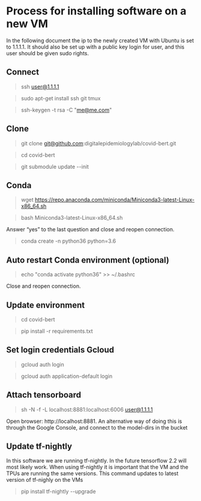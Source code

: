 # Process for installing software on a new VM
In the following document the ip to the newly created VM with Ubuntu is set to 1.1.1.1. It should also be set up with a public key login for user, and this user should be given sudo rights.


## Connect
> ssh user@1.1.1.1

> sudo apt-get install ssh git tmux 

> ssh-keygen -t rsa -C "me@me.com"


## Clone
> git clone git@github.com:digitalepidemiologylab/covid-bert.git

> cd covid-bert

> git submodule update --init

## Conda
> wget https://repo.anaconda.com/miniconda/Miniconda3-latest-Linux-x86_64.sh

> bash Miniconda3-latest-Linux-x86_64.sh

Answer “yes” to the last question and close and reopen connection.

> conda create -n python36 python=3.6

## Auto restart Conda environment (optional)
> echo "conda activate python36" >> ~/.bashrc

Close and reopen connection.

## Update environment
> cd covid-bert

> pip install -r requirements.txt

## Set login credentials Gcloud
> gcloud auth login

> gcloud auth application-default login 

## Attach tensorboard
> sh -N -f -L localhost:8881:localhost:6006 user@1.1.1.1

Open browser: http://localhost:8881. An alternative way of doing this is through the Google Console, and connect to the model-dirs in the bucket

## Update tf-nightly 
In this software we are running tf-nightly. In the future tensorflow 2.2 will most likely work. When using tf-nightly it is important that the VM and the TPUs are running the same versions. This command updates to latest version of tf-nighly on the VMs

> pip install tf-nightly --upgrade
